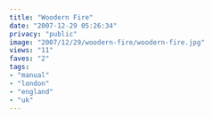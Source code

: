 ```yaml
---
title: "Woodern Fire"
date: "2007-12-29 05:26:34"
privacy: "public"
image: "2007/12/29/woodern-fire/woodern-fire.jpg"
views: "11"
faves: "2"
tags:
- "manual"
- "london"
- "england"
- "uk"
---
```


